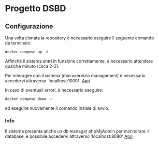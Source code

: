# Progetto DSBD

## Configurazione
Una volta clonata la repository è necessario eseguire il seguente comando da terminale:

```bash
docker-compose up -d
```

Affinchè il sistema entri in funzione correttamente, è necessario attendere qualche minuto (circa 2-3).

Per interagire con il sistema (microservizio management) è necessario accedervi attraverso 'localhost:10001' <a href="http://localhost:10001" target="_blank">Apri</a>

In caso di eventuali errori, è necessario eseguire:

```bash
docker compose down -v
```
ed eseguire nuovamente il comando inziale di avvio.

### Info
Il sistema presenta anche un db manager phpMyAdmin per monitorare il database, è possibile accedervi attraverso 'localhost:8080' <a href="http://localhost:8080" target="_blank">Apri</a>
